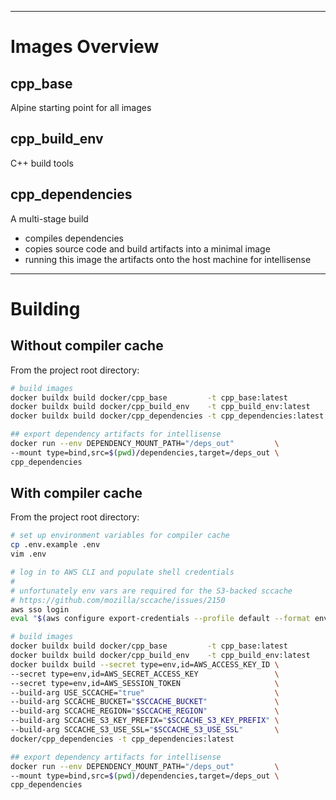 ----------------
# Images Overview
## cpp_base
Alpine starting point for all images

## cpp_build_env
C++ build tools

## cpp_dependencies
A multi-stage build
- compiles dependencies
- copies source code and build artifacts into a minimal image
- running this image the artifacts onto the host machine for intellisense

----------------
# Building
## Without compiler cache
From the project root directory:
```sh
# build images
docker buildx build docker/cpp_base         -t cpp_base:latest
docker buildx build docker/cpp_build_env    -t cpp_build_env:latest
docker buildx build docker/cpp_dependencies -t cpp_dependencies:latest

## export dependency artifacts for intellisense
docker run --env DEPENDENCY_MOUNT_PATH="/deps_out"         \
--mount type=bind,src=$(pwd)/dependencies,target=/deps_out \
cpp_dependencies
```
## With compiler cache
From the project root directory:
```sh
# set up environment variables for compiler cache
cp .env.example .env
vim .env

# log in to AWS CLI and populate shell credentials
# 
# unfortunately env vars are required for the S3-backed sccache
# https://github.com/mozilla/sccache/issues/2150
aws sso login
eval "$(aws configure export-credentials --profile default --format env)"

# build images
docker buildx build docker/cpp_base         -t cpp_base:latest
docker buildx build docker/cpp_build_env    -t cpp_build_env:latest
docker buildx build --secret type=env,id=AWS_ACCESS_KEY_ID \
--secret type=env,id=AWS_SECRET_ACCESS_KEY                 \
--secret type=env,id=AWS_SESSION_TOKEN                     \
--build-arg USE_SCCACHE="true"                             \
--build-arg SCCACHE_BUCKET="$SCCACHE_BUCKET"               \
--build-arg SCCACHE_REGION="$SCCACHE_REGION"               \
--build-arg SCCACHE_S3_KEY_PREFIX="$SCCACHE_S3_KEY_PREFIX" \
--build-arg SCCACHE_S3_USE_SSL="$SCCACHE_S3_USE_SSL"       \
docker/cpp_dependencies -t cpp_dependencies:latest

## export dependency artifacts for intellisense
docker run --env DEPENDENCY_MOUNT_PATH="/deps_out"         \
--mount type=bind,src=$(pwd)/dependencies,target=/deps_out \
cpp_dependencies
```

